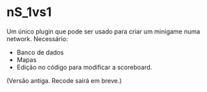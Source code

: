 # nS_1vs1
Um único plugin que pode ser usado para criar um minigame numa network.
Necessário:
* Banco de dados
* Mapas
* Edição no código para modificar a scoreboard.

(Versão antiga. Recode sairá em breve.)
